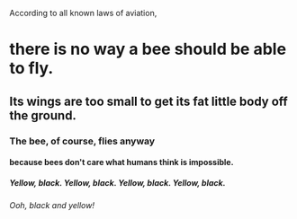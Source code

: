 According to all known laws of aviation,
# there is no way a bee should be able to fly.
## Its wings are too small to get its fat little body off the ground.
### The bee, of course, flies anyway
#### because bees don't care what humans think is impossible.
##### Yellow, black. Yellow, black. Yellow, black. Yellow, black.
###### Ooh, black and yellow!
